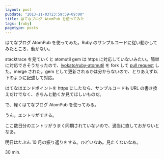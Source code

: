 ```yaml
---
layout: post
pubdate: "2013-11-03T23:59:59+09:00"
title: はてなブログ AtomPub を使ってみた
tags: [ruby]
pagetype: posts
---
```

はてなブログ AtomPub を使ってみた。Ruby のサンプルコードに従い動かしてみたところ、動かない。

stacktrace を見ていくと atomutil gem は https に対応していないみたい。簡単に対応できそうだったので、[lyokato/ruby-atomutil][lyokato/ruby-atomutil] を fork して [pull request][lyokato/ruby-atomutil/pull/1] した。merge された。gem として更新されるかは分からないので、とりあえず以下のように記述して対応。

<script src="https://gist.github.com/bouzuya/7291697.js"></script>

はてなはエンドポイントを https にしたなら、サンプルコードも URL の書き換えだけでなく、きちんと動くか見てほしいものだ。

で、軽くはてなブログ AtomPub を使ってみる。

<script src="https://gist.github.com/bouzuya/7292111.js"></script>

うん。エントリができる。

ここ数日分のエントリがうまく同期されていないので、適当に直しておかないとなあ。

明日はたぶん 10 月の振り返りをする。ひどいなあ。見たくないなあ。

30 min.

[lyokato/ruby-atomutil]: https://github.com/lyokato/ruby-atomutil
[lyokato/ruby-atomutil/pull/1]: https://github.com/lyokato/ruby-atomutil/pull/1

